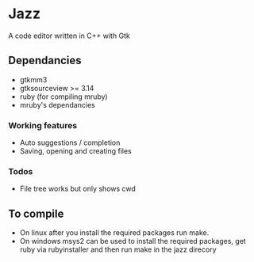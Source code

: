 # Jazz
A code editor written in C++ with Gtk

## Dependancies
- gtkmm3
- gtksourceview >= 3.14
- ruby (for compiling mruby)
- mruby's dependancies

### Working features
- Auto suggestions / completion
- Saving, opening and creating files

### Todos
- File tree works but only shows cwd

## To compile
- On linux after you install the required packages run make.
- On windows msys2 can be used to install the required packages, get ruby via rubyinstaller and then run make in the jazz direcory
